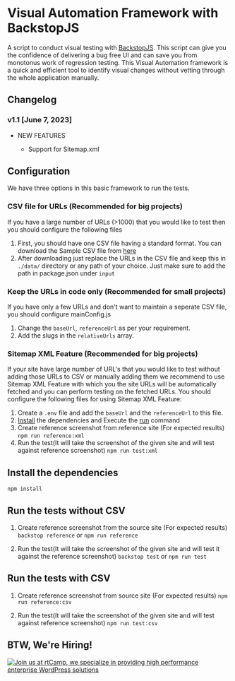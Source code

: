 # Visual Automation Framework with BackstopJS
A script to conduct visual testing with [BackstopJS](https://github.com/garris/BackstopJS). This script can give you the confidence of delivering a bug free UI and can save you from monotonus work of regression testing. This Visual Automation framework is a quick and efficient tool to identify visual changes without vetting through the whole application manually. 


## Changelog ##
### v1.1 [June 7, 2023] ###

* NEW FEATURES

    * Support for Sitemap.xml

## Configuration

We have three options in this basic framework to run the tests. 

### CSV file for URLs (Recommended for big projects)
If you have a large number of URLs (>1000) that you would like to test then you should configure the following files
1. First, you should have one CSV file having a standard format. You can download the Sample CSV file from [here](https://drive.google.com/file/d/1Jw4EjXcY4yWTghEePDJ1cnT0d1rwGrbQ/view)
2. After downloading just replace the URLs in the CSV file and keep this in `./data/` directory or any path of your choice. Just make sure to add the path in package.json under `input`

### Keep the URLs in code only (Recommended for small projects)
If you have only a few URLs and don't want to maintain a seperate CSV file, you should configure mainConfig.js
1. Change the `baseUrl`, `referenceUrl` as per your requirement.  
2. Add the slugs in the `relativeUrls` array. 

### Sitemap XML Feature (Recommended for big projects)
If your site have large number of URL's that you would like to test without adding those URLs to CSV or manually adding them we recommend to use Sitemap XML Feature with which you the site URLs will be automatically fetched and you can perform testing on the fetched URLs. You should configure the following files for using Sitemap XML Feature:
1. Create a `.env` file and add the `baseUrl` and the `referenceUrl` to this file.
2. [Install](#install-the-dependencies) the dependencies and Execute the [run](#Run-the-tests-without-CSV) command
3. Create reference screenshot from reference site (For expected results) `npm run reference:xml`
4. Run the test(It will take the screenshot of the given site and will test against reference screenshot) `npm run test:xml`


## Install the dependencies
`npm install`


## Run the tests without CSV
1. Create reference screenshot from the source site (For expected results)
`backstop reference` or `npm run reference` 

2. Run the test(It will take the screenshot of the given site and will test it against the reference screenshot)
`backstop test` or `npm run test`

## Run the tests with CSV
1. Create reference screenshot from source site (For expected results)
 `npm run reference:csv` 

2. Run the test(It will take the screenshot of the given site and will test against reference screenshot)
 `npm run test:csv`

## BTW, We're Hiring!

<a href="https://rtcamp.com/"><img src="https://rtcamp.com/wp-content/uploads/sites/2/2019/04/github-banner@2x.png" alt="Join us at rtCamp, we specialize in providing high performance enterprise WordPress solutions"></a>

